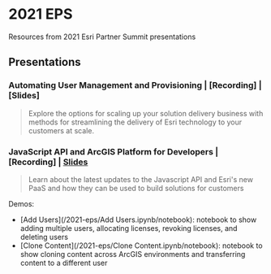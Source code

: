 # 2021 EPS
Resources from 2021 Esri Partner Summit presentations

## Presentations

### Automating User Management and Provisioning | [Recording] | [Slides]
> Explore the options for scaling up your solution delivery business with methods for streamlining the delivery of Esri technology to your customers at scale.

### JavaScript API and ArcGIS Platform for Developers | [Recording] | [Slides](https://esriis-my.sharepoint.com/:f:/g/personal/kel10340_esri_com/EkgZLNfJebxEkxRILozTre4BCD56x-3TAng1pg-i0bmP9A?e=Dl8bFs)
> Learn about the latest updates to the Javascript API and Esri's new PaaS and how they can be used to build solutions for customers

Demos:
* [Add Users](/2021-eps/Add Users.ipynb/notebook): notebook to show adding multiple users, allocating licenses, revoking licenses, and deleting users
* [Clone Content](/2021-eps/Clone Content.ipynb/notebook): notebook to show cloning content across ArcGIS environments and transferring content to a different user 
